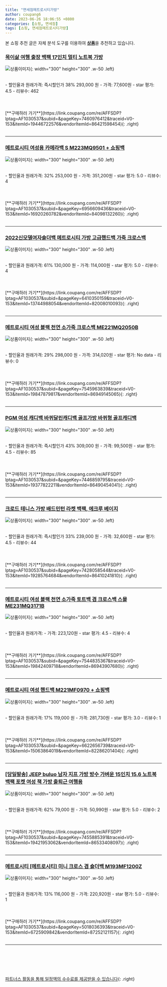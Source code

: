 ```yaml
---
title: "면세점메트로시티가방"
author: coupang6
date: 2023-06-26 18:06:55 +0800
categories: [쇼핑, 면세점]
tags: [쇼핑, 면세점메트로시티가방]
---
```


본 쇼핑 추천 글은 자체 분석 도구를 이용하여 [**상품**](https://link.coupang.com/a/bao1ui)을 추천하고 있습니다.

### [목이삶 여행 출장 백팩 17인치 멀티 노트북 가방](https://link.coupang.com/re/AFFSDP?lptag=AF1030537&subid=&pageKey=7460976412&traceid=V0-153&itemId=19446722576&vendorItemId=86421598454)

![상품이미지](https://thumbnail8.coupangcdn.com/thumbnails/remote/230x230ex/image/vendor_inventory/65f2/09cd797b825ea906d1203f8ae7130371e07e1c563eb66e557beacca99d90.jpg){: width="300" height="300" .w-50 .left}


<br>
- 할인율과 원래가격: 즉시할인가 38%  293,000   원
- 가격: 77,600원
- star 평가: 4.5
- 리뷰수: 462
<br>
<br>
<br>
<br>
[**구매하러 가기**](https://link.coupang.com/re/AFFSDP?lptag=AF1030537&subid=&pageKey=7460976412&traceid=V0-153&itemId=19446722576&vendorItemId=86421598454){: .right}
<br>
<br>

---

### [메트로시티 여성용 카메라백 S M223MQ9501 + 쇼핑백](https://link.coupang.com/re/AFFSDP?lptag=AF1030537&subid=&pageKey=6956609436&traceid=V0-153&itemId=16920260782&vendorItemId=84098132260)

![상품이미지](https://thumbnail9.coupangcdn.com/thumbnails/remote/230x230ex/image/retail/images/2022/11/29/14/7/88e44bc4-112b-4d6b-8a3c-61d454d6d3c4.jpg){: width="300" height="300" .w-50 .left}


<br>
- 할인율과 원래가격: 32%  253,000   원
- 가격: 351,200원
- star 평가: 5.0
- 리뷰수: 4
<br>
<br>
<br>
<br>
[**구매하러 가기**](https://link.coupang.com/re/AFFSDP?lptag=AF1030537&subid=&pageKey=6956609436&traceid=V0-153&itemId=16920260782&vendorItemId=84098132260){: .right}
<br>
<br>

---

### [2022신모델여자숄더백 메트로시티 가방 고급핸드백 가죽 크로스백](https://link.coupang.com/re/AFFSDP?lptag=AF1030537&subid=&pageKey=6410350159&traceid=V0-153&itemId=13744988054&vendorItemId=82008010093)

![상품이미지](https://thumbnail9.coupangcdn.com/thumbnails/remote/230x230ex/image/vendor_inventory/bf84/3e8d67086c58128147ae2815565cb243aada2e16c9ae807d24053134b39c.jpg){: width="300" height="300" .w-50 .left}


<br>
- 할인율과 원래가격: 61%  130,000   원
- 가격: 114,000원
- star 평가: 5.0
- 리뷰수: 4
<br>
<br>
<br>
<br>
[**구매하러 가기**](https://link.coupang.com/re/AFFSDP?lptag=AF1030537&subid=&pageKey=6410350159&traceid=V0-153&itemId=13744988054&vendorItemId=82008010093){: .right}
<br>
<br>

---

### [메트로시티 여성 블랙 천연 소가죽 크로스백 ME221MQ2050B](https://link.coupang.com/re/AFFSDP?lptag=AF1030537&subid=&pageKey=7545963839&traceid=V0-153&itemId=19847879817&vendorItemId=86949145065)

![상품이미지](https://thumbnail8.coupangcdn.com/thumbnails/remote/230x230ex/image/vendor_inventory/bad3/63ee2cded2e618d4c3763edeb116cdac2e71753d1cac0b0c7079fe82be17.jpg){: width="300" height="300" .w-50 .left}


<br>
- 할인율과 원래가격: 29%  298,000   원
- 가격: 314,020원
- star 평가: No data
- 리뷰수: 0
<br>
<br>
<br>
<br>
[**구매하러 가기**](https://link.coupang.com/re/AFFSDP?lptag=AF1030537&subid=&pageKey=7545963839&traceid=V0-153&itemId=19847879817&vendorItemId=86949145065){: .right}
<br>
<br>

---

### [PGM 여성 캐디백 바퀴달린캐디백 골프가방 바퀴형 골프캐디백](https://link.coupang.com/re/AFFSDP?lptag=AF1030537&subid=&pageKey=7446859795&traceid=V0-153&itemId=19377822211&vendorItemId=86490454041)

![상품이미지](https://thumbnail8.coupangcdn.com/thumbnails/remote/230x230ex/image/vendor_inventory/9603/ae3a768fc136ffc66b7ec5558e3b7764edd9fce4ee8ef78a53178e7d294c.jpg){: width="300" height="300" .w-50 .left}


<br>
- 할인율과 원래가격: 즉시할인가 43%  309,000   원
- 가격: 99,500원
- star 평가: 4.5
- 리뷰수: 85
<br>
<br>
<br>
<br>
[**구매하러 가기**](https://link.coupang.com/re/AFFSDP?lptag=AF1030537&subid=&pageKey=7446859795&traceid=V0-153&itemId=19377822211&vendorItemId=86490454041){: .right}
<br>
<br>

---

### [크로드 테니스 가방 배드민턴 라켓 백팩, 에크루 베이지](https://link.coupang.com/re/AFFSDP?lptag=AF1030537&subid=&pageKey=7428058544&traceid=V0-153&itemId=19285764684&vendorItemId=86410241810)

![상품이미지](https://thumbnail6.coupangcdn.com/thumbnails/remote/230x230ex/image/vendor_inventory/ca73/c69cfacbb00c95ebaf3787d4e05801fd34623c7841b0c80db3c4e2d971b1.jpg){: width="300" height="300" .w-50 .left}


<br>
- 할인율과 원래가격: 즉시할인가 33%  239,000   원
- 가격: 32,600원
- star 평가: 4.5
- 리뷰수: 44
<br>
<br>
<br>
<br>
[**구매하러 가기**](https://link.coupang.com/re/AFFSDP?lptag=AF1030537&subid=&pageKey=7428058544&traceid=V0-153&itemId=19285764684&vendorItemId=86410241810){: .right}
<br>
<br>

---

### [메트로시티 여성 블랙 천연 소가죽 토트백 겸 크로스백 스몰 ME231MQ3171B](https://link.coupang.com/re/AFFSDP?lptag=AF1030537&subid=&pageKey=7544835367&traceid=V0-153&itemId=19842409718&vendorItemId=86943907680)

![상품이미지](https://thumbnail9.coupangcdn.com/thumbnails/remote/230x230ex/image/vendor_inventory/5cd8/47a2d0000894679465ca76f3caa5d336a99a15ddf81002c6bf9aed303430.jpg){: width="300" height="300" .w-50 .left}


<br>
- 할인율과 원래가격: 
- 가격: 223,120원
- star 평가: 4.5
- 리뷰수: 4
<br>
<br>
<br>
<br>
[**구매하러 가기**](https://link.coupang.com/re/AFFSDP?lptag=AF1030537&subid=&pageKey=7544835367&traceid=V0-153&itemId=19842409718&vendorItemId=86943907680){: .right}
<br>
<br>

---

### [메트로시티 여성 핸드백 M221MF0970 + 쇼핑백](https://link.coupang.com/re/AFFSDP?lptag=AF1030537&subid=&pageKey=6622656739&traceid=V0-153&itemId=15063864019&vendorItemId=82286201404)

![상품이미지](https://thumbnail7.coupangcdn.com/thumbnails/remote/230x230ex/image/rs_quotation_api/8whmrz8u/c00e98fb2f394a98bd6c26da41d4e0b4.jpg){: width="300" height="300" .w-50 .left}


<br>
- 할인율과 원래가격: 17%  119,000   원
- 가격: 281,730원
- star 평가: 3.0
- 리뷰수: 1
<br>
<br>
<br>
<br>
[**구매하러 가기**](https://link.coupang.com/re/AFFSDP?lptag=AF1030537&subid=&pageKey=6622656739&traceid=V0-153&itemId=15063864019&vendorItemId=82286201404){: .right}
<br>
<br>

---

### [[당일발송] JEEP buluo 남자 지프 가방 방수 가벼운 15인치 15.6 노트북 백팩 포켓 여성 책 가방 출퇴근 여행용](https://link.coupang.com/re/AFFSDP?lptag=AF1030537&subid=&pageKey=7455885391&traceid=V0-153&itemId=19421953062&vendorItemId=86533408097)

![상품이미지](https://thumbnail6.coupangcdn.com/thumbnails/remote/230x230ex/image/vendor_inventory/664e/6b7e71a63d571525db256e8303b7c3a33a6213053682f6f78a36f436f85e.png){: width="300" height="300" .w-50 .left}


<br>
- 할인율과 원래가격: 62%  79,000   원
- 가격: 50,990원
- star 평가: 5.0
- 리뷰수: 2
<br>
<br>
<br>
<br>
[**구매하러 가기**](https://link.coupang.com/re/AFFSDP?lptag=AF1030537&subid=&pageKey=7455885391&traceid=V0-153&itemId=19421953062&vendorItemId=86533408097){: .right}
<br>
<br>

---

### [메트로시티 [메트로시티] 미니 크로스 겸 숄더백 M193MF1200Z](https://link.coupang.com/re/AFFSDP?lptag=AF1030537&subid=&pageKey=5018036393&traceid=V0-153&itemId=6725909842&vendorItemId=87252121157)

![상품이미지](https://thumbnail10.coupangcdn.com/thumbnails/remote/230x230ex/image/vendor_inventory/415f/20646a1999e4c19276677d74d19a6f524d9e429fcf203768b4ae19f5c86b.PNG){: width="300" height="300" .w-50 .left}


<br>
- 할인율과 원래가격: 13%  116,000   원
- 가격: 220,920원
- star 평가: 5.0
- 리뷰수: 1
<br>
<br>
<br>
<br>
[**구매하러 가기**](https://link.coupang.com/re/AFFSDP?lptag=AF1030537&subid=&pageKey=5018036393&traceid=V0-153&itemId=6725909842&vendorItemId=87252121157){: .right}
<br>
<br>

---
<br><br><br><br><br> [파트너스 활동을 통해 일정액의 수수료를 제공받을 수 있습니다](https://link.coupang.com/a/bao1ui){: .right}